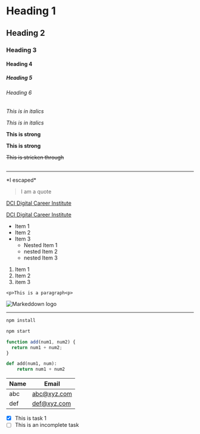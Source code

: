 <!-- Heading -->

# Heading 1

## Heading 2

### Heading 3

#### Heading 4

##### Heading 5

###### Heading 6

<!-- Italics -->

_This is in italics_

_This is in italics_

<!-- Strong -->

**This is strong**

**This is strong**

<!-- Strike through -->

~~This is stricken through~~

## <!-- Horizontal rule -->

---

<!-- Escaping -->

\*I escaped\*

<!-- Blockquote -->

> I am a quote

<!-- Links -->

[DCI Digital Career Institute](https://digitalcareerinstitute.org/)

[DCI Digital Career Institute](https://digitalcareerinstitute.org/ "Your Digital Career Starts Here")

<!-- UL -->

- Item 1
- Item 2
- Item 3
  - Nested Item 1
  - nested Item 2
  - nested Item 3

<!-- OL -->

1. Item 1
2. Item 2
3. item 3

<!-- Inline code block -->

`<p>This is a paragraph<p>`

<!-- Images -->

![Markeddown logo](https://markdown-here.com/img/icon256.png)

---

<!-- Github Flavours -->
<!-- Code blocks -->

```bash
npm install

npm start
```

```javascript
function add(num1, num2) {
  return num1 + num2;
}
```

```python
def add(num1, num):
    return num1 + num2
```

<!-- Tables -->

| Name | Email       |
| ---- | ----------- |
| abc  | abc@xyz.com |
| def  | def@xyz.com |

<!-- Task list -->

- [x] This is task 1
- [ ] This is an incomplete task
